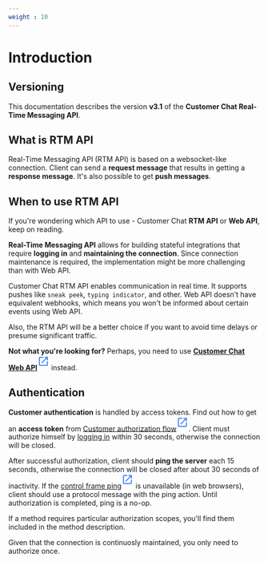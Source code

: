 ```yaml
---
weight : 10
---
```


# Introduction

## Versioning

This documentation describes the version **v3.1** of the **Customer Chat Real-Time Messaging API**.

## What is RTM API
Real-Time Messaging API (RTM API) is based on a websocket-like connection. Client can send a **request message** that results in getting a **response message**. It's also possible to get **push messages**.

## When to use RTM API
If you're wondering which API to use - Customer Chat **RTM API** or **Web API**, keep on reading.

**Real-Time Messaging API** allows for building stateful integrations that require **logging in** and **maintaining the connection**. Since connection maintenance is required, the implementation might be more challenging than with Web API.

Customer Chat RTM API enables communication in real time. It supports pushes like `sneak peek`, `typing indicator`, and other. Web API doesn’t have equivalent webhooks, which means you won't be informed about certain events using Web API. 

Also, the RTM API will be a better choice if you want to avoid time delays or presume significant traffic. 

**Not what you're looking for?** Perhaps, you need to use [**Customer Chat Web API**](../customer-chat-web-api-v3.1)<sup>[![LiveChat Link](link.svg)](../customer-chat-web-api-v3.1)</sup> instead.

## Authentication

**Customer authentication** is handled by access tokens. Find out how to get an **access token** from [Customer authorization flow](https://developers.livechatinc.com/beta-docs/authorization/#customer-authorization-flow)<sup>[![LiveChat Link](link.svg)](https://developers.livechatinc.com/beta-docs/authorization/#customer-authorization-flow)</sup>. Client must authorize himself by [logging in](#login) within 30 seconds, otherwise the connection will be closed.

After successful authorization, client should **ping the server** each 15 seconds, otherwise the connection will be closed after about 30 seconds of inactivity. If the [control frame ping](https://tools.ietf.org/html/rfc6455#section-5.5.2)<sup>[![LiveChat Link](link.svg)](https://tools.ietf.org/html/rfc6455#section-5.5.2)</sup> is unavailable (in web browsers), client should use a protocol message with the ping action. Until authorization is completed, ping is a no-op. 

If a method requires particular authorization scopes, you'll find them included in the method description. 

Given that the connection is continuosly maintained, you only need to authorize once. 